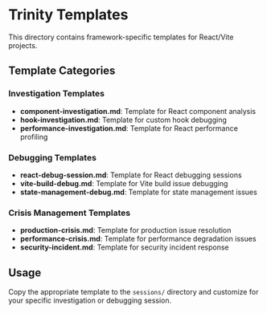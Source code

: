 # Trinity Templates

This directory contains framework-specific templates for React/Vite projects.

## Template Categories

### Investigation Templates
- **component-investigation.md**: Template for React component analysis
- **hook-investigation.md**: Template for custom hook debugging
- **performance-investigation.md**: Template for React performance profiling

### Debugging Templates
- **react-debug-session.md**: Template for React debugging sessions
- **vite-build-debug.md**: Template for Vite build issue debugging
- **state-management-debug.md**: Template for state management issues

### Crisis Management Templates
- **production-crisis.md**: Template for production issue resolution
- **performance-crisis.md**: Template for performance degradation issues
- **security-incident.md**: Template for security incident response

## Usage

Copy the appropriate template to the `sessions/` directory and customize for your specific investigation or debugging session.